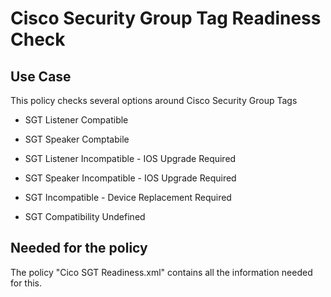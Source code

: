 # Cisco Security Group Tag Readiness Check

## Use Case

This policy checks several options around Cisco Security Group Tags

- SGT Listener Compatible

- SGT Speaker Comptabile

- SGT Listener Incompatible - IOS Upgrade Required

- SGT Speaker Incompatible - IOS Upgrade Required

- SGT Incompatible - Device Replacement Required

- SGT Compatibility Undefined

## Needed for the policy

The policy "Cico SGT Readiness.xml" contains all the information needed for this.